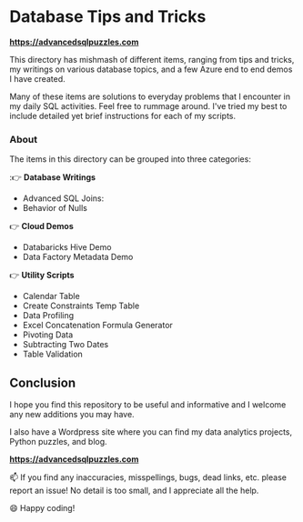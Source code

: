 # Database Tips and Tricks   

**https://advancedsqlpuzzles.com**

This directory has mishmash of different items, ranging from tips and tricks, my writings on various database topics, and a few Azure end to end demos I have created.

Many of these items are solutions to everyday problems that I encounter in my daily SQL activities.  Feel free to rummage around. I've tried my best to include detailed yet brief instructions for each of my scripts.

### About

The items in this directory can be grouped into three categories:

::point_right: **Database Writings**
*  Advanced SQL Joins:
*  Behavior of Nulls

:point_right: **Cloud Demos**
*  Databaricks Hive Demo
*  Data Factory Metadata Demo

:point_right: **Utility Scripts**     
*   Calendar Table
*   Create Constraints Temp Table
*   Data Profiling
*   Excel Concatenation Formula Generator
*   Pivoting Data
*   Subtracting Two Dates
*   Table Validation


## Conclusion

I hope you find this repository to be useful and informative and I welcome any new additions you may have.

I also have a Wordpress site where you can find my data analytics projects, Python puzzles, and blog.    

**https://advancedsqlpuzzles.com**  

:mailbox: If you find any inaccuracies, misspellings, bugs, dead links, etc. please report an issue!  No detail is too small, and I appreciate all the help.

:smile: Happy coding!

